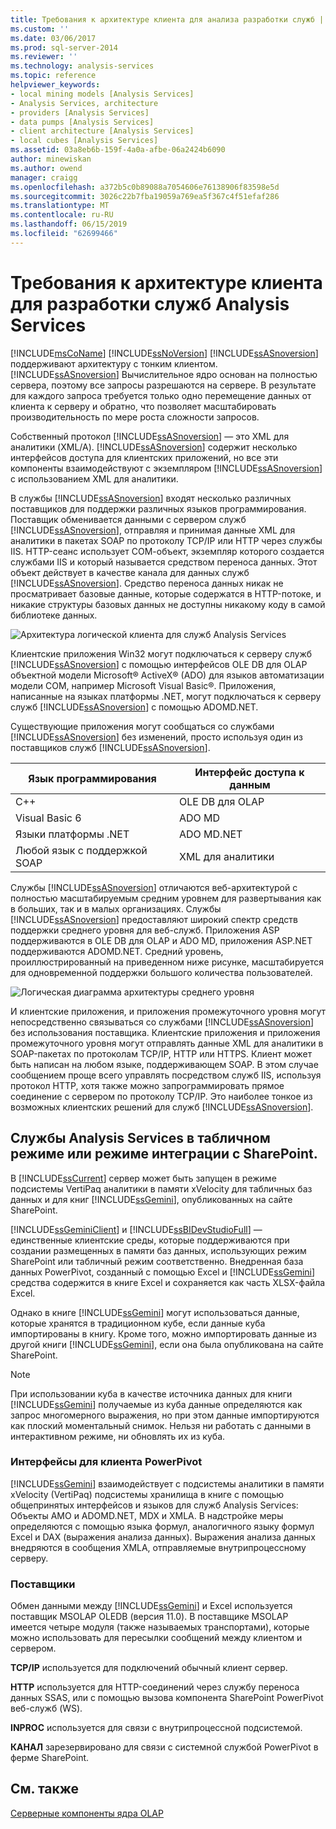 ```yaml
---
title: Требования к архитектуре клиента для анализа разработки служб | Документация Майкрософт
ms.custom: ''
ms.date: 03/06/2017
ms.prod: sql-server-2014
ms.reviewer: ''
ms.technology: analysis-services
ms.topic: reference
helpviewer_keywords:
- local mining models [Analysis Services]
- Analysis Services, architecture
- providers [Analysis Services]
- data pumps [Analysis Services]
- client architecture [Analysis Services]
- local cubes [Analysis Services]
ms.assetid: 03a8eb6b-159f-4a0a-afbe-06a2424b6090
author: minewiskan
ms.author: owend
manager: craigg
ms.openlocfilehash: a372b5c0b89088a7054606e76138906f83598e5d
ms.sourcegitcommit: 3026c22b7fba19059a769ea5f367c4f51efaf286
ms.translationtype: MT
ms.contentlocale: ru-RU
ms.lasthandoff: 06/15/2019
ms.locfileid: "62699466"
---
```

# <a name="client-architecture-requirements-for-analysis-services-development"></a>Требования к архитектуре клиента для разработки служб Analysis Services
  [!INCLUDE[msCoName](../../../includes/msconame-md.md)] [!INCLUDE[ssNoVersion](../../../includes/ssnoversion-md.md)] [!INCLUDE[ssASnoversion](../../../includes/ssasnoversion-md.md)] поддерживают архитектуру с тонким клиентом. [!INCLUDE[ssASnoversion](../../../includes/ssasnoversion-md.md)] Вычислительное ядро основан на полностью сервера, поэтому все запросы разрешаются на сервере. В результате для каждого запроса требуется только одно перемещение данных от клиента к серверу и обратно, что позволяет масштабировать производительность по мере роста сложности запросов.  
  
 Собственный протокол [!INCLUDE[ssASnoversion](../../../includes/ssasnoversion-md.md)] — это XML для аналитики (XML/A). [!INCLUDE[ssASnoversion](../../../includes/ssasnoversion-md.md)] содержит несколько интерфейсов доступа для клиентских приложений, но все эти компоненты взаимодействуют с экземпляром [!INCLUDE[ssASnoversion](../../../includes/ssasnoversion-md.md)] с использованием XML для аналитики.  
  
 В службы [!INCLUDE[ssASnoversion](../../../includes/ssasnoversion-md.md)] входят несколько различных поставщиков для поддержки различных языков программирования. Поставщик обменивается данными с сервером служб [!INCLUDE[ssASnoversion](../../../includes/ssasnoversion-md.md)], отправляя и принимая данные XML для аналитики в пакетах SOAP по протоколу TCP/IP или HTTP через службы IIS. HTTP-сеанс использует СОМ-объект, экземпляр которого создается службами IIS и который называется средством переноса данных. Этот объект действует в качестве канала для данных служб [!INCLUDE[ssASnoversion](../../../includes/ssasnoversion-md.md)]. Средство переноса данных никак не просматривает базовые данные, которые содержатся в HTTP-потоке, и никакие структуры базовых данных не доступны никакому коду в самой библиотеке данных.  
  
 ![Архитектура логической клиента для служб Analysis Services](../../../analysis-services/dev-guide/media/as-clientarch9.gif "архитектура логической клиента для служб Analysis Services")  
  
 Клиентские приложения Win32 могут подключаться к серверу служб [!INCLUDE[ssASnoversion](../../../includes/ssasnoversion-md.md)] с помощью интерфейсов OLE DB для OLAP объектной модели Microsoft® ActiveX® (ADO) для языков автоматизации модели СОМ, например Microsoft Visual Basic®. Приложения, написанные на языках платформы .NET, могут подключаться к серверу служб [!INCLUDE[ssASnoversion](../../../includes/ssasnoversion-md.md)] с помощью ADOMD.NET.  
  
 Существующие приложения могут сообщаться со службами [!INCLUDE[ssASnoversion](../../../includes/ssasnoversion-md.md)] без изменений, просто используя один из поставщиков служб [!INCLUDE[ssASnoversion](../../../includes/ssasnoversion-md.md)].  
  
|Язык программирования|Интерфейс доступа к данным|  
|--------------------------|---------------------------|  
|C++|OLE DB для OLAP|  
|Visual Basic 6|ADO MD|  
|Языки платформы .NET|ADO MD.NET|  
|Любой язык с поддержкой SOAP|XML для аналитики|  
  
 Службы [!INCLUDE[ssASnoversion](../../../includes/ssasnoversion-md.md)] отличаются веб-архитектурой с полностью масштабируемым средним уровнем для развертывания как в больших, так и в малых организациях. Службы [!INCLUDE[ssASnoversion](../../../includes/ssasnoversion-md.md)] предоставляют широкий спектр средств поддержки среднего уровня для веб-служб. Приложения ASP поддерживаются в OLE DB для OLAP и ADO MD, приложения ASP.NET поддерживаются ADOMD.NET. Средний уровень, проиллюстрированный на приведенном ниже рисунке, масштабируется для одновременной поддержки большого количества пользователей.  
  
 ![Логическая диаграмма архитектуры среднего уровня](../../../analysis-services/dev-guide/media/as-midtierarch9.gif "Логическая диаграмма архитектуры среднего уровня")  
  
 И клиентские приложения, и приложения промежуточного уровня могут непосредственно связываться со службами [!INCLUDE[ssASnoversion](../../../includes/ssasnoversion-md.md)] без использования поставщика. Клиентские приложения и приложения промежуточного уровня могут отправлять данные XML для аналитики в SOAP-пакетах по протоколам TCP/IP, HTTP или HTTPS. Клиент может быть написан на любом языке, поддерживающем SOAP. В этом случае сообщением проще всего управлять посредством служб IIS, используя протокол HTTP, хотя также можно запрограммировать прямое соединение с сервером по протоколу TCP/IP. Это наиболее тонкое из возможных клиентских решений для служб [!INCLUDE[ssASnoversion](../../../includes/ssasnoversion-md.md)].  
  
## <a name="analysis-services-in-tabular-or-sharepoint-mode"></a>Службы Analysis Services в табличном режиме или режиме интеграции с SharePoint.  
 В [!INCLUDE[ssCurrent](../../../includes/sscurrent-md.md)] сервер может быть запущен в режиме подсистемы VertiPaq аналитики в памяти xVelocity для табличных баз данных и для книг [!INCLUDE[ssGemini](../../../includes/ssgemini-md.md)], опубликованных на сайте SharePoint.  
  
 [!INCLUDE[ssGeminiClient](../../../includes/ssgeminiclient-md.md)] и [!INCLUDE[ssBIDevStudioFull](../../../includes/ssbidevstudiofull-md.md)] — единственные клиентские среды, которые поддерживаются при создании размещенных в памяти баз данных, использующих режим SharePoint или табличный режим соответственно. Внедренная база данных PowerPivot, созданный с помощью Excel и [!INCLUDE[ssGemini](../../../includes/ssgemini-md.md)] средства содержится в книге Excel и сохраняется как часть XLSX-файла Excel.  
  
 Однако в книге [!INCLUDE[ssGemini](../../../includes/ssgemini-md.md)] могут использоваться данные, которые хранятся в традиционном кубе, если данные куба импортированы в книгу. Кроме того, можно импортировать данные из другой книги [!INCLUDE[ssGemini](../../../includes/ssgemini-md.md)], если она была опубликована на сайте SharePoint.  
  
> [!NOTE]  
>  При использовании куба в качестве источника данных для книги [!INCLUDE[ssGemini](../../../includes/ssgemini-md.md)] получаемые из куба данные определяются как запрос многомерного выражения, но при этом данные импортируются как плоский моментальный снимок. Нельзя ни работать с данными в интерактивном режиме, ни обновлять их из куба.  
  
### <a name="interfaces-for-powerpivot-client"></a>Интерфейсы для клиента PowerPivot  
 [!INCLUDE[ssGemini](../../../includes/ssgemini-md.md)] взаимодействует с подсистемы аналитики в памяти xVelocity (VertiPaq) подсистемы хранилища в книге с помощью общепринятых интерфейсов и языков для служб Analysis Services: Объекты AMO и ADOMD.NET, MDX и XMLA. В надстройке меры определяются с помощью языка формул, аналогичного языку формул Excel и DAX (выражения анализа данных). Выражения анализа данных внедряются в сообщения XMLA, отправляемые внутрипроцессному серверу.  
  
### <a name="providers"></a>Поставщики  
 Обмен данными между [!INCLUDE[ssGemini](../../../includes/ssgemini-md.md)] и Excel используется поставщик MSOLAP OLEDB (версия 11.0). В поставщике MSOLAP имеется четыре модуля (также называемых транспортами), которые можно использовать для пересылки сообщений между клиентом и сервером.  
  
 **TCP/IP** используется для подключений обычный клиент сервер.  
  
 **HTTP** используется для HTTP-соединений через службу переноса данных SSAS, или с помощью вызова компонента SharePoint PowerPivot веб-служб (WS).  
  
 **INPROC** используется для связи с внутрипроцессной подсистемой.  
  
 **КАНАЛ** зарезервировано для связи с системной службой PowerPivot в ферме SharePoint.  
  
## <a name="see-also"></a>См. также  
 [Серверные компоненты ядра OLAP](olap-engine-server-components.md)  
  
  
